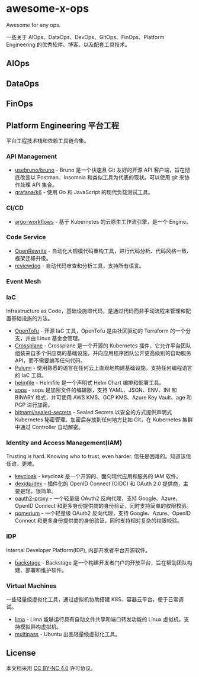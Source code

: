 # awesome-x-ops

Awesome for any ops.

一些关于 AIOps、DataOps、DevOps、GitOps、FinOps、Platform Engineering 的优秀软件、博客，以及配套工具技术。

## AIOps

## DataOps

## FinOps

## Platform Engineering 平台工程

平台工程技术栈和依赖工具链合集。

### API Management

- [usebruno/bruno](https://github.com/usebruno/bruno) - Bruno 是一个快速且 Git 友好的开源 API 客户端，旨在彻底改变以 Postman、Insomnia 和类似工具为代表的现状。可以使用 git 来协作处理 API 集合。
- [grafana/k6](https://github.com/grafana/k6) - 使用 Go 和 JavaScript 的现代负载测试工具。

### CI/CD

- [argo-workflows](https://github.com/argoproj/argo-workflows) - 基于 Kubernetes 的云原生工作流引擎，是一个 Engine。

### Code Service

- [OpenRewrite](https://docs.openrewrite.org) - 自动化大规模代码重构工具，进行代码分析、代码风格一致、框架迁移升级。
- [reviewdog](https://github.com/reviewdog) - 自动代码审查和分析工具，支持所有语言。

### Event Mesh

### IaC

Infrastructure as Code，基础设施即代码，是通过代码而非手动流程来管理和配置基础设施的方法。

- [OpenTofu](https://github.com/opentofu/opentofu) - 开源 IaC 工具，OpenTofu 是由社区驱动的 Terraform 的一个分支，并由 Linux 基金会管理。
- [Crossplane](https://github.com/crossplane/crossplane) - Crossplane 是一个开源的 Kubernetes 插件，它允许平台团队组装来自多个供应商的基础设施，并向应用程序团队公开更高级别的自助服务 API，而不需要编写任何代码。
- [Pulumi](https://github.com/pulumi/pulumi) - 使用熟悉的语言在任何云上直观地构建基础设施，支持任何编程语言的 IaC 工具。
- [helmfile](https://github.com/helmfile) - Helmfile 是一个声明式 Helm Chart 编排和部署工具。
- [sops](https://github.com/getsops/sops) - sops 是加密文件的编辑器，支持 YAML、JSON、ENV、INI 和 BINARY 格式，并可使用 AWS KMS、GCP KMS、Azure Key Vault、age 和 PGP 进行加密。
- [bitnami/sealed-secrets](https://github.com/bitnami-labs/sealed-secrets) - Sealed Secrets 以安全的方式提供声明式 Kubernetes 秘密管理。加密后存放到任何地方比如 Git，在 Kubernetes 集群中通过 Controller 自动解密。

### Identity and Access Management(IAM)

Trusting is hard. Knowing who to trust, even harder. 信任是困难的。知道该信任谁，更难。

- [keycloak](https://github.com/keycloak/keycloak) - keycloak 是一个开源的、面向现代应用和服务的 IAM 软件。
- [dexidp/dex](https://github.com/dexidp/dex) - 插件化的 OpenID Connect (OIDC) 和 OAuth 2.0 提供商，主要是轻，很简单。
- [oauth2-proxy](https://github.com/oauth2-proxy/oauth2-proxy) - 一个轻量级 OAuth2 反向代理，支持 Google、Azure、OpenID Connect 和更多身份提供商的身份验证，同时支持简单的权限校验。
- [pomerium](https://github.com/pomerium/pomerium) - 一个轻量级 OAuth2 反向代理，支持 Google、Azure、OpenID Connect 和更多身份提供商的身份验证，同时支持相对复杂的权限校验。

### IDP

Internal Developer Platform(IDP), 内部开发者平台开源软件。

- [backstage](https://github.com/backstage/backstage) - Backstage 是一个构建开发者门户的开放平台，旨在帮助团队构建、部署和维护软件。

### Virtual Machines

一些轻量级虚拟化工具，通过虚拟机协助搭建 K8S、容器云平台，便于日常调试。

- [lima](https://github.com/lima-vm/lima) - Lima 能够运行具有自动文件共享和端口转发功能的 Linux 虚拟机，支持模拟异构虚拟机。
- [multipass](https://github.com/canonical/multipass) - Ubuntu 出品轻量级虚拟化工具。

## License

本文档采用 [CC BY-NC 4.0][] 许可协议。

[CC BY-NC 4.0]: https://creativecommons.org/licenses/by-nc/4.0/
